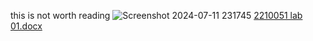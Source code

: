 this is not worth reading
![Screenshot 2024-07-11 231745](https://github.com/user-attachments/assets/890ce63f-c010-4d73-b6b1-70bab18e1a81)
[2210051 lab 01.docx](https://github.com/user-attachments/files/17006134/2210051.lab.01.docx)


